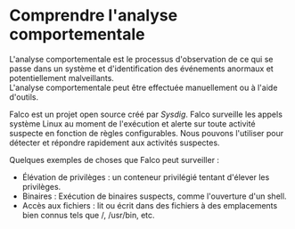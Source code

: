 # Comprendre l'analyse comportementale
L'analyse comportementale est le processus d'observation de ce qui se passe dans un système et d'identification des événements anormaux et potentiellement malveillants.<br>
L'analyse comportementale peut être effectuée manuellement ou à l'aide d'outils.<br>

Falco est un projet open source créé par *Sysdig*. Falco surveille les appels système Linux au moment de l'exécution et alerte sur toute activité suspecte en fonction de règles configurables. Nous pouvons l'utiliser pour détecter et répondre rapidement aux activités suspectes.<br>

Quelques exemples de choses que Falco peut surveiller :
- Élévation de privilèges : un conteneur privilégié tentant d'élever les privilèges.
- Binaires : Exécution de binaires suspects, comme l'ouverture d'un shell.
- Accès aux fichiers : lit ou écrit dans des fichiers à des emplacements bien connus tels que /, /usr/bin, etc.